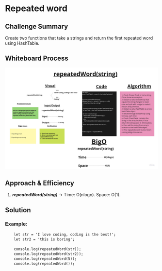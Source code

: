 # Repeated word

## Challenge Summary

Create two functions that take a strings and  return the first repeated word using HashTable.

## Whiteboard Process

![Whiteboard](./repeatedword-whiteboard.jpg)

## Approach & Efficiency

1. ***repeatedWord(string)*** ->      Time:  O(nlogn).
                                      Space: O(1).

## Solution

### Example:

        let str = 'I love coding, coding is the best!';
        let str2 = 'this is boring';

        console.log(repeatedWord(str));
        console.log(repeatedWord(str2));
        console.log(repeatedWord(5));
        console.log(repeatedWord());
